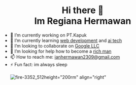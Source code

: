 <h1 align="center"> Hi there 👋<br>
Im Regiana Hermawan</h1>


- 🔭 I’m currently working on PT.Kapuk
- 🌱 I’m currently learning <a href="https://www.codecademy.com/resources/blog/what-is-web-development/">web development</a> and <a href="https://www.britannica.com/technology/artificial-intelligence">ai tech</a>
- 👯 I’m looking to collaborate on <a href="https://about.google/">Google LLC</a>
- 🤔 I’m looking for help how to become a <a href="https://www.forbes.com/billionaires/">rich man</a>
- 📫 How to reach me: ianhermawan2309@gmail.com
- ⚡ Fun fact: im always sleep<br><br>
![fire-3352_512](https://github.com/regii17/regii17/assets/108383190/31d2e9ff-1d9b-48f0-b519-1e66ba7244ea)height="200rm" align="right"



